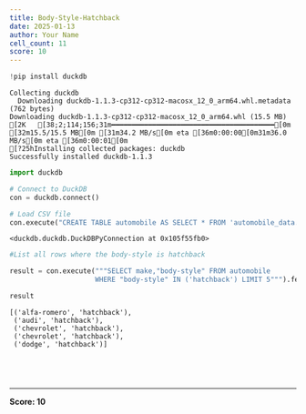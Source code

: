 ```yaml
---
title: Body-Style-Hatchback
date: 2025-01-13
author: Your Name
cell_count: 11
score: 10
---
```


```python
!pip install duckdb
```

    Collecting duckdb
      Downloading duckdb-1.1.3-cp312-cp312-macosx_12_0_arm64.whl.metadata (762 bytes)
    Downloading duckdb-1.1.3-cp312-cp312-macosx_12_0_arm64.whl (15.5 MB)
    [2K   [38;2;114;156;31m━━━━━━━━━━━━━━━━━━━━━━━━━━━━━━━━━━━━━━━━[0m [32m15.5/15.5 MB[0m [31m34.2 MB/s[0m eta [36m0:00:00[0m31m36.0 MB/s[0m eta [36m0:00:01[0m
    [?25hInstalling collected packages: duckdb
    Successfully installed duckdb-1.1.3



```python
import duckdb
```


```python
# Connect to DuckDB
con = duckdb.connect()

```


```python
# Load CSV file
con.execute("CREATE TABLE automobile AS SELECT * FROM 'automobile_data.csv'")

```




    <duckdb.duckdb.DuckDBPyConnection at 0x105f55fb0>




```python
#List all rows where the body-style is hatchback
```


```python
result = con.execute("""SELECT make,"body-style" FROM automobile 
                     WHERE "body-style" IN ('hatchback') LIMIT 5""").fetchall()
```


```python
result
```




    [('alfa-romero', 'hatchback'),
     ('audi', 'hatchback'),
     ('chevrolet', 'hatchback'),
     ('chevrolet', 'hatchback'),
     ('dodge', 'hatchback')]




```python


```


```python

```


```python

```


```python

```


---
**Score: 10**
